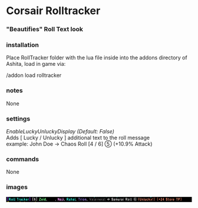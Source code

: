 # Corsair Rolltracker
### "Beautifies" Roll Text look 

### installation
Place RollTracker folder with the lua file inside into the addons directory of Ashita, load in game via:

/addon load rolltracker

### notes
None

### settings
*EnableLuckyUnluckyDisplay (Default: False)* \
Adds [ Lucky / Unlucky ] additional text to the roll message \
example: John Doe → Chaos Roll [4 / 6] ⑤ (+10.9% Attack)

### commands
None

### images
![Image of Rolltracker](Rolltracker_Screenshot.png)
